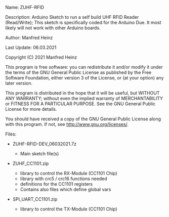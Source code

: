 Name: ZUHF-RFID

Description: Arduino Sketch to run a self build UHF RFID Reader (Read/Write);
This sketch is specifically coded for the Arduino Due. It most likely will not 
work with other Arduino boards.

Author:       Manfred Heinz

Last Update:  06.03.2021

Copyright (C) 2021  Manfred Heinz

This program is free software: you can redistribute it and/or modify
it under the terms of the GNU General Public License as published by
the Free Software Foundation, either version 3 of the License, or
(at your option) any later version.

This program is distributed in the hope that it will be useful,
but WITHOUT ANY WARRANTY; without even the implied warranty of
MERCHANTABILITY or FITNESS FOR A PARTICULAR PURPOSE.  See the
GNU General Public License for more details.

You should have received a copy of the GNU General Public License
along with this program.  If not, see <http://www.gnu.org/licenses/>.
 
Files:

- ZUHF-RFID-DEV_06032021.7z
    - Main sketch file(s)

- ZUHF_CC1101.zip 
    - library to control the RX-Module (CC1101 Chip)
    - library with crc5 / crc16 functions needed
    - definitions for the CC1101 registers
    - Contains also files which define global vars

- SPI_UART_CC1101.zip
    - library to control the TX-Module (CC1101 Chip)
